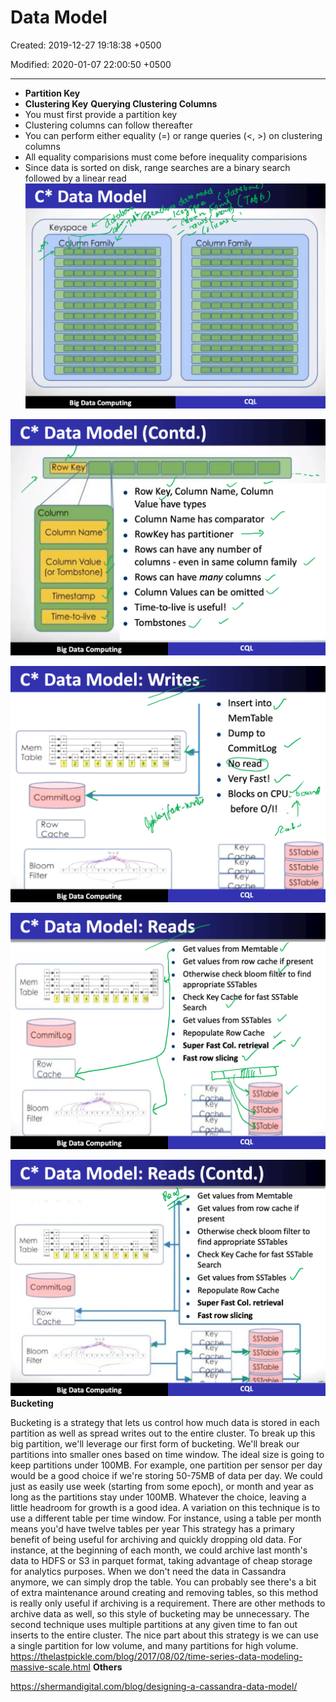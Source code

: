 # Data Model

Created: 2019-12-27 19:18:38 +0500

Modified: 2020-01-07 22:00:50 +0500

---
-   **Partition Key**
-   **Clustering Key**
**Querying Clustering Columns**
-   You must first provide a partition key
-   Clustering columns can follow thereafter
-   You can perform either equality (=) or range queries (<, >) on clustering columns
-   All equality comparisions must come before inequality comparisions
-   Since data is sorted on disk, range searches are a binary search followed by a linear read
![C* Data Model Keyspace C lu n Famil Big Data Computing Column Famil ](media/Cassandra_Data-Model-image1.png)

![C* Data Model (Contd.) Row K olumn Column Name Column Value (or Tombstone) Timestamp Time-to-live Big Data Computing Row Key, Column Name, Column Value types Column Name has comparator RowKey has partitioner Rows can have any number of columns - even in same column family Rows can have many columns Column Values can be omitted Time-to-live is useful! Tombstones ](media/Cassandra_Data-Model-image2.png)

![C* Data Model: Writes- Mem CommitLog Row Bloom Filter Big Data Computing Insert into MemTable Dump to CommitLog o rea Very Fast! Blocks on CPU before 0/1! SSTable SSTable SSTable CQL ](media/Cassandra_Data-Model-image3.png)

![C* Data Model: Reaßs Mem CommitLog Row Bloom Filter Big Data Computing Get values from Memtable Get values from row cache if present Otherwise check bloom filtKr to find appropriate SSTables Check Key Caché for fast SSTable Search Get values from SSTabIes Repopulate Row Cache Super Fast Col. retri al Fast row slicing SSIable STable STable ](media/Cassandra_Data-Model-image4.png)

![C* Data Model: Reads (Contd.) Get values from Memtable Get values from row cache if present Otherwise check bloom filter to Mem find appropriate SSTables Table Check Key Cache for fast SSTable Search Get values from SSTabIes CommitLog Repopulate Row Cache Super Fast Col. retrieval Row Fast row slicing SSTable ey Bloom SSTable Filter SSTable Big Data Computing ](media/Cassandra_Data-Model-image5.png)
**Bucketing**

Bucketing is a strategy that lets us control how much data is stored in each partition as well as spread writes out to the entire cluster.
To break up this big partition, we'll leverage our first form of bucketing. We'll break our partitions into smaller ones based on time window. The ideal size is going to keep partitions under 100MB. For example, one partition per sensor per day would be a good choice if we're storing 50-75MB of data per day. We could just as easily use week (starting from some epoch), or month and year as long as the partitions stay under 100MB. Whatever the choice, leaving a little headroom for growth is a good idea.
A variation on this technique is to use a different table per time window. For instance, using a table per month means you'd have twelve tables per year
This strategy has a primary benefit of being useful for archiving and quickly dropping old data. For instance, at the beginning of each month, we could archive last month's data to HDFS or S3 in parquet format, taking advantage of cheap storage for analytics purposes. When we don't need the data in Cassandra anymore, we can simply drop the table. You can probably see there's a bit of extra maintenance around creating and removing tables, so this method is really only useful if archiving is a requirement. There are other methods to archive data as well, so this style of bucketing may be unnecessary.
The second technique uses multiple partitions at any given time to fan out inserts to the entire cluster. The nice part about this strategy is we can use a single partition for low volume, and many partitions for high volume.
<https://thelastpickle.com/blog/2017/08/02/time-series-data-modeling-massive-scale.html>
**Others**

<https://shermandigital.com/blog/designing-a-cassandra-data-model/>